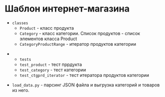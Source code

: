 # Шаблон интернет-магазина

+ ``classes``
    * ``Product`` - класс продукта
    * ``Category`` - класс категории.  Список продуктов - список элементов класса Product
    * ``CategoryProductRange`` - итератор продуктов категории
 - + ``tests``
    * ``test_product`` - тест пррдукта
    * ``test_category`` - тест категории
    * `test_ctgprd_iterator` - тест итератора продуктов категории
+ ``load_data.py`` - парсинг JSON файла и выгрузка категорий и товаров из него.

